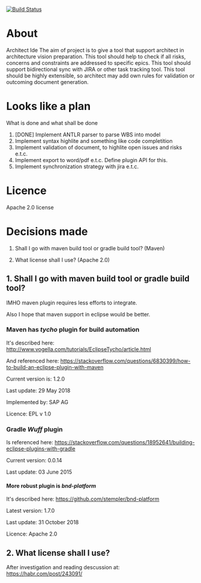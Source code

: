 
[![Build Status](https://semaphoreci.com/api/v1/crc83/architect-ide/branches/master/badge.svg)](https://semaphoreci.com/crc83/architect-ide)

# About

Architect Ide The aim of project is to give a tool that support architect in architecture vision preparation.
This tool should help to check if all risks, concerns and constraints are addressed to specific epics. 
This tool should support bidirectional sync with JIRA or other task tracking tool. 
This tool should be highly extensible, so architect may add own rules for validation or outcoming document generation.

# Looks like a plan

What is done and what shall be done
1. [DONE] Implement ANTLR parser to parse WBS into model
2. Implement syntax highlite and something like code completition
3. Implement validation of document, to highlite open issues and risks e.t.c.
4. Implement export to word/pdf e.t.c. Define plugin API for this.
5. Implement synchronization strategy with jira e.t.c.

# Licence

Apache 2.0 license 

# Decisions made

1. Shall I go with maven build tool or gradle build tool? (Maven)

2. What license shall I use? (Apache 2.0)


## 1. Shall I go with maven build tool or gradle build tool?

IMHO maven plugin requires less efforts to integrate.

Also I hope that maven support in eclipse would be better.

### Maven has *tycho* plugin for build automation

It's described here: http://www.vogella.com/tutorials/EclipseTycho/article.html

And referenced here: https://stackoverflow.com/questions/6830399/how-to-build-an-eclipse-plugin-with-maven

Current version is: 1.2.0

Last update: 29 May 2018

Implemented by: SAP AG

Licence: EPL v 1.0

### Gradle *Wuff* plugin

Is referenced here: https://stackoverflow.com/questions/18952641/building-eclipse-plugins-with-gradle

Current version: 0.0.14 

Last update: 03 June 2015

#### More robust plugin is *bnd-platform* 

It's described here: https://github.com/stempler/bnd-platform

Latest version:  1.7.0

Last update: 31 October 2018

Licence: Apache 2.0

## 2. What license shall I use?

After investigation and reading descussion at: https://habr.com/post/243091/


